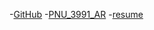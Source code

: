 -[GitHub](https://github.com/HaTayebi/PNU_3991)
-[PNU_3991_AR](https://github.com/AliRazavi-edu/PNU_3991)
-[resume](https://github.com/HaTayebi/HamedTayebi)
